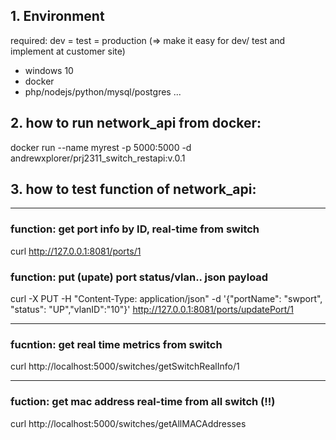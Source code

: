 ## 1. Environment 
required: dev = test = production (=> make it easy for dev/ test and implement at customer site)
- windows 10
- docker
- php/nodejs/python/mysql/postgres ...

## 2. how to run network_api from docker:
docker run --name myrest -p 5000:5000 -d andrewxplorer/prj2311_switch_restapi:v.0.1

## 3. how to test function of network_api:
------------
### function: get port info by ID, real-time from switch
curl http://127.0.0.1:8081/ports/1

### function: put (upate) port status/vlan.. json payload 
curl -X PUT -H "Content-Type: application/json" -d '{"portName": "swport", "status": "UP","vlanID":"10"}' http://127.0.0.1:8081/ports/updatePort/1

-------------
### fucntion: get real time metrics from switch
curl http://localhost:5000/switches/getSwitchRealInfo/1

-------------
### fuction: get mac address real-time from all switch (!!) 
curl http://localhost:5000/switches/getAllMACAddresses 



